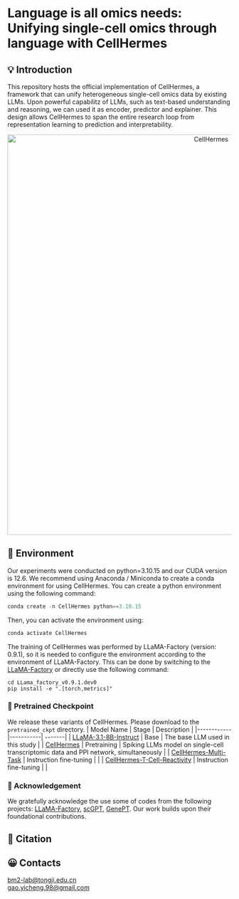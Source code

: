 # Language is all omics needs: Unifying single-cell omics through language with CellHermes
## 💡 Introduction 
This repository hosts the official implementation of CellHermes, a framework that can unify heterogeneous single-cell omics data by existing LLMs. Upon powerful capabilitz of LLMs, such as text-based understanding and reasoning, we can used it as encoder, predictor and explainer. This design allows CellHermes to span the entire research loop from representation learning to prediction and interpretability.
<p align="center"><img src="https://github.com/bm2-lab/CellHermes/blob/main/img/Framework.png" alt="CellHermes" width="900px" /></p> 

## 🔧 Environment
Our experiments were conducted on python=3.10.15 and our CUDA version is 12.6.
We recommend using Anaconda / Miniconda to create a conda environment for using CellHermes. You can create a python environment using the following command:
```python
conda create -n CellHermes python==3.10.15
```

Then, you can activate the environment using:
```python
conda activate CellHermes
```
The training of CellHermes was performed by LLaMA-Factory (version: 0.9.1), so it is needed to configure the environment according to the environment of LLaMA-Factory. This can be done by switching to the [LLaMA-Factory](https://github.com/hiyouga/LLaMA-Factory) or directly use the following command:
```
cd LLama_factory_v0.9.1.dev0 
pip install -e ".[torch,metrics]"
```

### 🤖 Pretrained Checkpoint
We release these variants of ​​CellHermes​​. Please download to the `pretrained_ckpt` directory.
| Model Name | Stage | Description |
|------------|-----------| -------|
| [LLaMA-3.1-8B-Instruct](https://huggingface.co/meta-llama/Llama-3.1-8B-Instruct)   | Base | The base LLM used in this study |
| [CellHermes](https://huggingface.co/)   | Pretraining | Spiking LLMs model on single-cell transcriptomic data and PPI network, simultaneously |
| [CellHermes-Multi-Task](https://huggingface.co/) | Instruction fine-tuning |   |
| [CellHermes-T-Cell-Reactivity](https://huggingface.co/) | Instruction fine-tuning |   |

### 🌻 Acknowledgement
We gratefully acknowledge the use some of codes from the following projects: [LLaMA-Factory](https://github.com/hiyouga/LLaMA-Factory), [scGPT](https://github.com/bowang-lab/scGPT), [GenePT](https://github.com/yiqunchen/GenePT). Our work builds upon their foundational contributions.

## 🔖 Citation  
## 😀 Contacts
bm2-lab@tongji.edu.cn  
gao.yicheng.98@gmail.com
